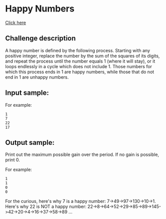 # Happy Numbers
[Click here](https://www.codeeval.com/open_challenges/39/)

## Challenge description

A happy number is defined by the following process. Starting with any positive integer, replace the number by the sum of the squares of its digits, and repeat the process until the number equals 1 (where it will stay), or it loops endlessly in a cycle which does not include 1. Those numbers for which this process ends in 1 are happy numbers, while those that do not end in 1 are unhappy numbers.

## Input sample:

For example:

    1
    7
    22
    17

## Output sample:

Print out the maximum possible gain over the period. If no gain is possible,
print 0.

For example:

    1
    1
    0
    0

For the curious, here's why 7 is a happy number: 7->49->97->130->10->1. Here's why 22 is NOT a happy number: 22->8->64->52->29->85->89->145->42->20->4->16->37->58->89 ...